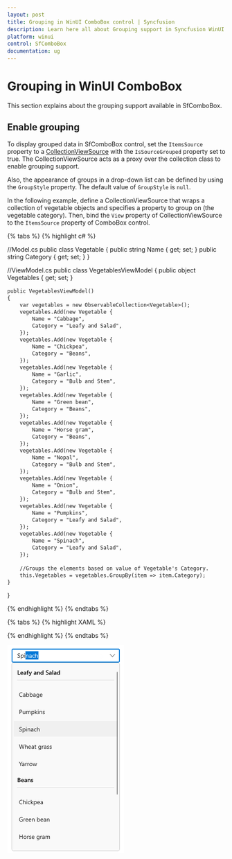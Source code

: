 ```yaml
---
layout: post
title: Grouping in WinUI ComboBox control | Syncfusion
description: Learn here all about Grouping support in Syncfusion WinUI ComboBox (multi-select ComboBox) control with UI grouping and more.
platform: winui
control: SfComboBox
documentation: ug
---
```


# Grouping in WinUI ComboBox

This section explains about the grouping support available in SfComboBox.

## Enable grouping

To display grouped data in SfComboBox control, set the `ItemsSource` property to a [CollectionViewSource](https://docs.microsoft.com/en-us/windows/winui/api/microsoft.ui.xaml.data.collectionviewsource?view=winui-3.0) with the `IsSourceGrouped` property set to true. The CollectionViewSource acts as a proxy over the collection class to enable grouping support.

Also, the appearance of groups in a drop-down list can be defined by using the `GroupStyle` property. The default value of `GroupStyle` is `null`.

In the following example, define a CollectionViewSource that wraps a collection of vegetable objects and specifies a property to group on (the vegetable category). Then, bind the `View` property of CollectionViewSource to the `ItemsSource` property of ComboBox control.

{% tabs %}
{% highlight c# %}

//Model.cs
public class Vegetable
{
    public string Name { get; set; }
    public string Category { get; set; }
}

//ViewModel.cs
public class VegetablesViewModel
{
    public object Vegetables { get; set; }

    public VegetablesViewModel()
    {
        var vegetables = new ObservableCollection<Vegetable>();
        vegetables.Add(new Vegetable {
            Name = "Cabbage",
            Category = "Leafy and Salad",
        });
        vegetables.Add(new Vegetable {
            Name = "Chickpea",
            Category = "Beans",
        });
        vegetables.Add(new Vegetable {
            Name = "Garlic",
            Category = "Bulb and Stem",
        });
        vegetables.Add(new Vegetable {
            Name = "Green bean",
            Category = "Beans",
        });
        vegetables.Add(new Vegetable {
            Name = "Horse gram",
            Category = "Beans",
        });
        vegetables.Add(new Vegetable {
            Name = "Nopal",
            Category = "Bulb and Stem",
        });
        vegetables.Add(new Vegetable {
            Name = "Onion",
            Category = "Bulb and Stem",
        });
        vegetables.Add(new Vegetable {
            Name = "Pumpkins",
            Category = "Leafy and Salad",
        });
        vegetables.Add(new Vegetable {
            Name = "Spinach",
            Category = "Leafy and Salad",
        });

        //Groups the elements based on value of Vegetable's Category.
        this.Vegetables = vegetables.GroupBy(item => item.Category);
    }
}

{% endhighlight %}
{% endtabs %}

{% tabs %}
{% highlight XAML %}

<Grid>
    <Grid.DataContext>
        <local:VegetablesViewModel/>
    </Grid.DataContext>
    <Grid.Resources>
        <CollectionViewSource 
            x:Name="VegetablesCollection" 
            Source="{Binding Vegetables}"
            IsSourceGrouped="True"/>
    </Grid.Resources>
    <editors:SfComboBox 
        x:Name="sfComboBox"
        Width="250"
        IsEditable="True"
        PlaceholderText="Select a vegetable"
        MaxDropDownHeight="435"
        TextMemberPath="Name"
        DisplayMemberPath="Name"
        ItemsSource="{x:Bind VegetablesCollection.View, Mode=OneWay}">
        <editors:SfComboBox.GroupStyle>
            <GroupStyle>
                <GroupStyle.HeaderTemplate>
                    <DataTemplate>
                        <Grid>
                            <TextBlock
                                FontWeight="SemiBold"
                                FontSize="14"
                                FontFamily="{ThemeResource ContentControlThemeFontFamily}"
                                VerticalAlignment="Center"
                                Text="{Binding Key}" />
                        </Grid>
                    </DataTemplate>
                </GroupStyle.HeaderTemplate>
            </GroupStyle>
        </editors:SfComboBox.GroupStyle>
    </editors:SfComboBox >
</Grid>

{% endhighlight %}
{% endtabs %}

![Grouping the vegetables based on its category.](Grouping_images/winui-combobox-groupStyle.png)
